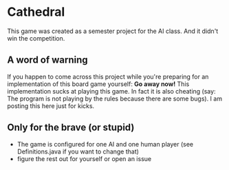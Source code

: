 Cathedral
=========

This game was created as a semester project for the AI class. And it didn't win the competition.

A word of warning
-----------------

If you happen to come across this project while you're preparing for an implementation of this board game yourself: **Go away now!**
This implementation sucks at playing this game. In fact it is also cheating (say: The program is not playing by the rules because there are some bugs). I am posting this here just for kicks.

Only for the brave (or stupid)
------------------------------

- The game is configured for one AI and one human player (see Definitions.java if you want to change that)
- figure the rest out for yourself or open an issue
